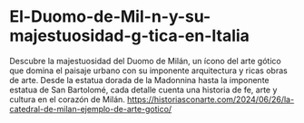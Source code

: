 # El-Duomo-de-Mil-n-y-su-majestuosidad-g-tica-en-Italia
Descubre la majestuosidad del Duomo de Milán, un ícono del arte gótico que domina el paisaje urbano con su imponente arquitectura y ricas obras de arte. Desde la estatua dorada de la Madonnina hasta la imponente estatua de San Bartolomé, cada detalle cuenta una historia de fe, arte y cultura en el corazón de Milán.
https://historiasconarte.com/2024/06/26/la-catedral-de-milan-ejemplo-de-arte-gotico/
